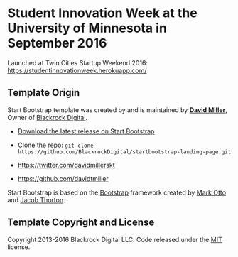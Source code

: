 # Student Innovation Week at the University of Minnesota in September 2016

Launched at Twin Cities Startup Weekend 2016: https://studentinnovationweek.herokuapp.com/

## Template Origin

Start Bootstrap template was created by and is maintained by **[David Miller](http://davidmiller.io/)**, Owner of [Blackrock Digital](http://blackrockdigital.io/).

* [Download the latest release on Start Bootstrap](http://startbootstrap.com/template-overviews/landing-page/)
* Clone the repo: `git clone https://github.com/BlackrockDigital/startbootstrap-landing-page.git`

* https://twitter.com/davidmillerskt
* https://github.com/davidtmiller

Start Bootstrap is based on the [Bootstrap](http://getbootstrap.com/) framework created by [Mark Otto](https://twitter.com/mdo) and [Jacob Thorton](https://twitter.com/fat).

## Template Copyright and License

Copyright 2013-2016 Blackrock Digital LLC. Code released under the [MIT](https://github.com/BlackrockDigital/startbootstrap-landing-page/blob/gh-pages/LICENSE) license.
